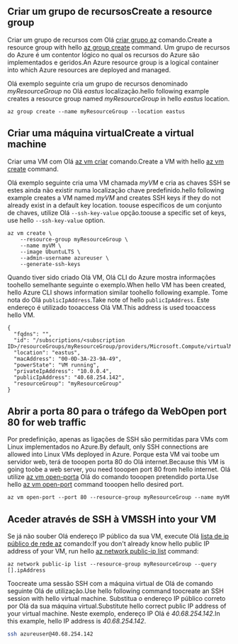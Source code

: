 ## <a name="create-a-resource-group"></a><span data-ttu-id="00603-101">Criar um grupo de recursos</span><span class="sxs-lookup"><span data-stu-id="00603-101">Create a resource group</span></span>

<span data-ttu-id="00603-102">Criar um grupo de recursos com Olá [criar grupo az](/cli/azure/group#create) comando.</span><span class="sxs-lookup"><span data-stu-id="00603-102">Create a resource group with hello [az group create](/cli/azure/group#create) command.</span></span> <span data-ttu-id="00603-103">Um grupo de recursos do Azure é um contentor lógico no qual os recursos do Azure são implementados e geridos.</span><span class="sxs-lookup"><span data-stu-id="00603-103">An Azure resource group is a logical container into which Azure resources are deployed and managed.</span></span> 

<span data-ttu-id="00603-104">Olá exemplo seguinte cria um grupo de recursos denominado *myResourceGroup* no Olá *eastus* localização.</span><span class="sxs-lookup"><span data-stu-id="00603-104">hello following example creates a resource group named *myResourceGroup* in hello *eastus* location.</span></span>

```azurecli-interactive 
az group create --name myResourceGroup --location eastus
```

## <a name="create-a-virtual-machine"></a><span data-ttu-id="00603-105">Criar uma máquina virtual</span><span class="sxs-lookup"><span data-stu-id="00603-105">Create a virtual machine</span></span>

<span data-ttu-id="00603-106">Criar uma VM com Olá [az vm criar](/cli/azure/vm#create) comando.</span><span class="sxs-lookup"><span data-stu-id="00603-106">Create a VM with hello [az vm create](/cli/azure/vm#create) command.</span></span> 

<span data-ttu-id="00603-107">Olá exemplo seguinte cria uma VM chamada *myVM* e cria as chaves SSH se estes ainda não existir numa localização chave predefinido.</span><span class="sxs-lookup"><span data-stu-id="00603-107">hello following example creates a VM named *myVM* and creates SSH keys if they do not already exist in a default key location.</span></span> <span data-ttu-id="00603-108">toouse específicos de um conjunto de chaves, utilize Olá `--ssh-key-value` opção.</span><span class="sxs-lookup"><span data-stu-id="00603-108">toouse a specific set of keys, use hello `--ssh-key-value` option.</span></span>  

```azurecli-interactive 
az vm create \
    --resource-group myResourceGroup \
    --name myVM \
    --image UbuntuLTS \
    --admin-username azureuser \
    --generate-ssh-keys
```

<span data-ttu-id="00603-109">Quando tiver sido criado Olá VM, Olá CLI do Azure mostra informações toohello semelhante seguinte o exemplo.</span><span class="sxs-lookup"><span data-stu-id="00603-109">When hello VM has been created, hello Azure CLI shows information similar toohello following example.</span></span> <span data-ttu-id="00603-110">Tome nota do Olá `publicIpAddress`.</span><span class="sxs-lookup"><span data-stu-id="00603-110">Take note of hello `publicIpAddress`.</span></span> <span data-ttu-id="00603-111">Este endereço é utilizado tooaccess Olá VM.</span><span class="sxs-lookup"><span data-stu-id="00603-111">This address is used tooaccess hello VM.</span></span>

```azurecli-interactive 
{
  "fqdns": "",
  "id": "/subscriptions/<subscription ID>/resourceGroups/myResourceGroup/providers/Microsoft.Compute/virtualMachines/myVM",
  "location": "eastus",
  "macAddress": "00-0D-3A-23-9A-49",
  "powerState": "VM running",
  "privateIpAddress": "10.0.0.4",
  "publicIpAddress": "40.68.254.142",
  "resourceGroup": "myResourceGroup"
}
```



## <a name="open-port-80-for-web-traffic"></a><span data-ttu-id="00603-112">Abrir a porta 80 para o tráfego da Web</span><span class="sxs-lookup"><span data-stu-id="00603-112">Open port 80 for web traffic</span></span> 

<span data-ttu-id="00603-113">Por predefinição, apenas as ligações de SSH são permitidas para VMs com Linux implementados no Azure.</span><span class="sxs-lookup"><span data-stu-id="00603-113">By default, only SSH connections are allowed into Linux VMs deployed in Azure.</span></span> <span data-ttu-id="00603-114">Porque esta VM vai toobe um servidor web, terá de tooopen porta 80 do Olá internet.</span><span class="sxs-lookup"><span data-stu-id="00603-114">Because this VM is going toobe a web server, you need tooopen port 80 from hello internet.</span></span> <span data-ttu-id="00603-115">Olá utilize [az vm open-porta](/cli/azure/vm#open-port) Olá do comando tooopen pretendido porta.</span><span class="sxs-lookup"><span data-stu-id="00603-115">Use hello [az vm open-port](/cli/azure/vm#open-port) command tooopen hello desired port.</span></span>  
 
```azurecli-interactive 
az vm open-port --port 80 --resource-group myResourceGroup --name myVM
```
## <a name="ssh-into-your-vm"></a><span data-ttu-id="00603-116">Aceder através de SSH à VM</span><span class="sxs-lookup"><span data-stu-id="00603-116">SSH into your VM</span></span>


<span data-ttu-id="00603-117">Se já não souber Olá endereço IP público da sua VM, execute Olá [lista de ip público de rede az](/cli/azure/network/public-ip#list) comando:</span><span class="sxs-lookup"><span data-stu-id="00603-117">If you don't already know hello public IP address of your VM, run hello [az network public-ip list](/cli/azure/network/public-ip#list) command:</span></span>


```azurecli-interactive
az network public-ip list --resource-group myResourceGroup --query [].ipAddress
```

<span data-ttu-id="00603-118">Toocreate uma sessão SSH com a máquina virtual de Olá de comando seguinte Olá de utilização.</span><span class="sxs-lookup"><span data-stu-id="00603-118">Use hello following command toocreate an SSH session with hello virtual machine.</span></span> <span data-ttu-id="00603-119">Substitua o endereço IP público correto por Olá da sua máquina virtual.</span><span class="sxs-lookup"><span data-stu-id="00603-119">Substitute hello correct public IP address of your virtual machine.</span></span> <span data-ttu-id="00603-120">Neste exemplo, endereço IP Olá é *40.68.254.142*.</span><span class="sxs-lookup"><span data-stu-id="00603-120">In this example, hello IP address is *40.68.254.142*.</span></span>

```bash
ssh azureuser@40.68.254.142
```

